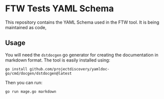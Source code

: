 # FTW Tests YAML Schema

This repository contains the YAML Schema used in the FTW tool. It is being maintained as code, 


## Usage

You will need the `dstdocgen` go generator for creating the documentation in markdown format. The tool is easily installed using:
```
go install github.com/projectdiscovery/yamldoc-go/cmd/docgen/dstdocgen@latest
```

Then you can run:
```
go run mage.go markdown
```
